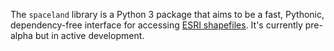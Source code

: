 The `spaceland` library is a Python 3 package that aims to be a fast, Pythonic, dependency-free interface for accessing [ESRI shapefiles][shp]. It's currently pre-alpha but in active development.


[shp]: http://www.esri.com/library/whitepapers/pdfs/shapefile.pdf
